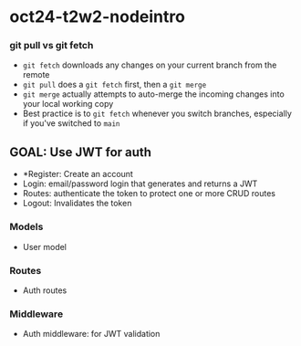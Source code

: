 # oct24-t2w2-nodeintro

### git pull vs git fetch

- `git fetch` downloads any changes on your current branch from the remote
- `git pull` does a `git fetch` first, then a `git merge`
- `git merge` actually attempts to auto-merge the incoming changes into your local working copy
- Best practice is to `git fetch` whenever you switch branches, especially if you've switched to `main`


## GOAL: Use JWT for auth

- *Register: Create an account
- Login: email/password login that generates and returns a JWT
- Routes: authenticate the token to protect one or more CRUD routes
- Logout: Invalidates the token

### Models
- User model

### Routes
- Auth routes

### Middleware
- Auth middleware: for JWT validation

